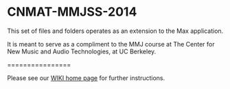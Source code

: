 CNMAT-MMJSS-2014
================

This set of files and folders operates as an extension to the Max application.

It is meant to serve as a compliment to the MMJ course at The Center for New Music and Audio Technologies, at UC Berkeley.

================

Please see our [WIKI home page](https://github.com/CNMAT/CNMAT-MMJSS/wiki) for further instructions.
